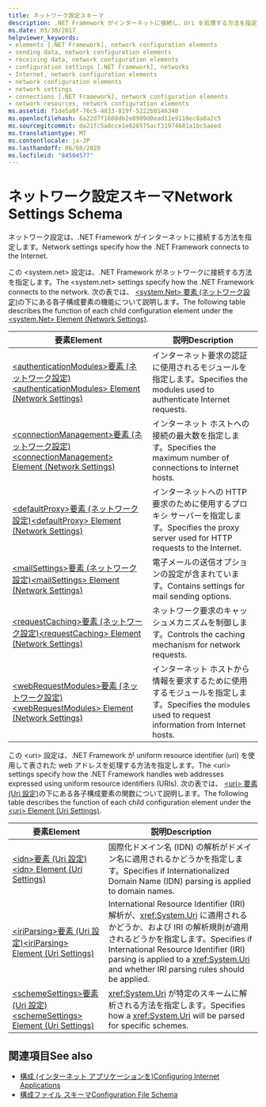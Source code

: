 ```yaml
---
title: ネットワーク設定スキーマ
description: .NET Framework がインターネットに接続し、Uri を処理する方法を指定するネットワーク設定のスキーマについて説明します。
ms.date: 03/30/2017
helpviewer_keywords:
- elements [.NET Framework], network configuration elements
- sending data, network configuration elements
- receiving data, network configuration elements
- configuration settings [.NET Framework], networks
- Internet, network configuration elements
- network configuration elements
- network settings
- connections [.NET Framework], network configuration elements
- network resources, network configuration elements
ms.assetid: f1de5a0f-76c5-4833-819f-5222b8146340
ms.openlocfilehash: 6a22d7f1608db2e8909d0ead11e9110ec8a8a2c5
ms.sourcegitcommit: da21fc5a8cce1e028575acf31974681a1bc5aeed
ms.translationtype: MT
ms.contentlocale: ja-JP
ms.lasthandoff: 06/08/2020
ms.locfileid: "84504577"
---
```

# <a name="network-settings-schema"></a><span data-ttu-id="f9587-103">ネットワーク設定スキーマ</span><span class="sxs-lookup"><span data-stu-id="f9587-103">Network Settings Schema</span></span>
<span data-ttu-id="f9587-104">ネットワーク設定は、.NET Framework がインターネットに接続する方法を指定します。</span><span class="sxs-lookup"><span data-stu-id="f9587-104">Network settings specify how the .NET Framework connects to the Internet.</span></span>

<span data-ttu-id="f9587-105">この \<system.net> 設定は、.NET Framework がネットワークに接続する方法を指定します。</span><span class="sxs-lookup"><span data-stu-id="f9587-105">The \<system.net> settings specify how the .NET Framework connects to the network.</span></span> <span data-ttu-id="f9587-106">次の表では、 [ \<system.Net> 要素 (ネットワーク設定)](system-net-element-network-settings.md)の下にある各子構成要素の機能について説明します。</span><span class="sxs-lookup"><span data-stu-id="f9587-106">The following table describes the function of each child configuration element under the [\<system.Net> Element (Network Settings)](system-net-element-network-settings.md).</span></span>  
  
|<span data-ttu-id="f9587-107">要素</span><span class="sxs-lookup"><span data-stu-id="f9587-107">Element</span></span>|<span data-ttu-id="f9587-108">説明</span><span class="sxs-lookup"><span data-stu-id="f9587-108">Description</span></span>|  
|-------------|-----------------|  
|[<span data-ttu-id="f9587-109">\<authenticationModules>要素 (ネットワーク設定)</span><span class="sxs-lookup"><span data-stu-id="f9587-109">\<authenticationModules> Element (Network Settings)</span></span>](authenticationmodules-element-network-settings.md)|<span data-ttu-id="f9587-110">インターネット要求の認証に使用されるモジュールを指定します。</span><span class="sxs-lookup"><span data-stu-id="f9587-110">Specifies the modules used to authenticate Internet requests.</span></span>|  
|[<span data-ttu-id="f9587-111">\<connectionManagement>要素 (ネットワーク設定)</span><span class="sxs-lookup"><span data-stu-id="f9587-111">\<connectionManagement> Element (Network Settings)</span></span>](connectionmanagement-element-network-settings.md)|<span data-ttu-id="f9587-112">インターネット ホストへの接続の最大数を指定します。</span><span class="sxs-lookup"><span data-stu-id="f9587-112">Specifies the maximum number of connections to Internet hosts.</span></span>|  
|[<span data-ttu-id="f9587-113">\<defaultProxy>要素 (ネットワーク設定)</span><span class="sxs-lookup"><span data-stu-id="f9587-113">\<defaultProxy> Element (Network Settings)</span></span>](defaultproxy-element-network-settings.md)|<span data-ttu-id="f9587-114">インターネットへの HTTP 要求のために使用するプロキシ サーバーを指定します。</span><span class="sxs-lookup"><span data-stu-id="f9587-114">Specifies the proxy server used for HTTP requests to the Internet.</span></span>|  
|[<span data-ttu-id="f9587-115">\<mailSettings>要素 (ネットワーク設定)</span><span class="sxs-lookup"><span data-stu-id="f9587-115">\<mailSettings> Element (Network Settings)</span></span>](mailsettings-element-network-settings.md)|<span data-ttu-id="f9587-116">電子メールの送信オプションの設定が含まれています。</span><span class="sxs-lookup"><span data-stu-id="f9587-116">Contains settings for mail sending options.</span></span>|  
|[<span data-ttu-id="f9587-117">\<requestCaching>要素 (ネットワーク設定)</span><span class="sxs-lookup"><span data-stu-id="f9587-117">\<requestCaching> Element (Network Settings)</span></span>](requestcaching-element-network-settings.md)|<span data-ttu-id="f9587-118">ネットワーク要求のキャッシュメカニズムを制御します。</span><span class="sxs-lookup"><span data-stu-id="f9587-118">Controls the caching mechanism for network requests.</span></span>|  
|[<span data-ttu-id="f9587-119">\<webRequestModules>要素 (ネットワーク設定)</span><span class="sxs-lookup"><span data-stu-id="f9587-119">\<webRequestModules> Element (Network Settings)</span></span>](webrequestmodules-element-network-settings.md)|<span data-ttu-id="f9587-120">インターネット ホストから情報を要求するために使用するモジュールを指定します。</span><span class="sxs-lookup"><span data-stu-id="f9587-120">Specifies the modules used to request information from Internet hosts.</span></span>|  
  
<span data-ttu-id="f9587-121">この \<uri> 設定は、.NET Framework が uniform resource identifier (uri) を使用して表された web アドレスを処理する方法を指定します。</span><span class="sxs-lookup"><span data-stu-id="f9587-121">The \<uri> settings specify how the .NET Framework handles web addresses expressed using uniform resource identifiers (URIs).</span></span> <span data-ttu-id="f9587-122">次の表では、 [ \<uri> 要素 (Uri 設定)](uri-element-uri-settings.md)の下にある各子構成要素の関数について説明します。</span><span class="sxs-lookup"><span data-stu-id="f9587-122">The following table describes the function of each child configuration element under the [\<uri> Element (Uri Settings)](uri-element-uri-settings.md).</span></span>  
  
|<span data-ttu-id="f9587-123">要素</span><span class="sxs-lookup"><span data-stu-id="f9587-123">Element</span></span>|<span data-ttu-id="f9587-124">説明</span><span class="sxs-lookup"><span data-stu-id="f9587-124">Description</span></span>|  
|-------------|-----------------|  
|[<span data-ttu-id="f9587-125">\<idn>要素 (Uri 設定)</span><span class="sxs-lookup"><span data-stu-id="f9587-125">\<idn> Element (Uri Settings)</span></span>](idn-element-uri-settings.md)|<span data-ttu-id="f9587-126">国際化ドメイン名 (IDN) の解析がドメイン名に適用されるかどうかを指定します。</span><span class="sxs-lookup"><span data-stu-id="f9587-126">Specifies if Internationalized Domain Name (IDN) parsing is applied to domain names.</span></span>|  
|[<span data-ttu-id="f9587-127">\<iriParsing>要素 (Uri 設定)</span><span class="sxs-lookup"><span data-stu-id="f9587-127">\<iriParsing> Element (Uri Settings)</span></span>](iriparsing-element-uri-settings.md)|<span data-ttu-id="f9587-128">International Resource Identifier (IRI) 解析が、<xref:System.Uri> に適用されるかどうか、および IRI の解析規則が適用されるどうかを指定します。</span><span class="sxs-lookup"><span data-stu-id="f9587-128">Specifies if International Resource Identifier (IRI) parsing is applied to a <xref:System.Uri> and whether IRI parsing rules should be applied.</span></span>|  
|[<span data-ttu-id="f9587-129">\<schemeSettings>要素 (Uri 設定)</span><span class="sxs-lookup"><span data-stu-id="f9587-129">\<schemeSettings> Element (Uri Settings)</span></span>](schemesettings-element-uri-settings.md)|<span data-ttu-id="f9587-130"><xref:System.Uri> が特定のスキームに解析される方法を指定します。</span><span class="sxs-lookup"><span data-stu-id="f9587-130">Specifies how a <xref:System.Uri> will be parsed for specific schemes.</span></span>|  
  
## <a name="see-also"></a><span data-ttu-id="f9587-131">関連項目</span><span class="sxs-lookup"><span data-stu-id="f9587-131">See also</span></span>

- [<span data-ttu-id="f9587-132">構成 (インターネット アプリケーションを)</span><span class="sxs-lookup"><span data-stu-id="f9587-132">Configuring Internet Applications</span></span>](../../../network-programming/configuring-internet-applications.md)
- [<span data-ttu-id="f9587-133">構成ファイル スキーマ</span><span class="sxs-lookup"><span data-stu-id="f9587-133">Configuration File Schema</span></span>](../index.md)
